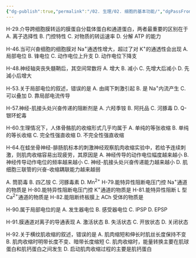 ```yaml
---
{"dg-publish":true,"permalink":"/02. 生理/02. 细胞的基本功能/","dgPassFrontmatter":true}
---
```


H-29.介导跨细胞膜转运的膜蛋自分载体蛋白和通道蛋白，两者最重要的区别在于
A. 离子选择性
B. 门控特性
C. 对物质的转运速率 
D. 分解 ATP 的能力

H-46.当可兴奋细胞的细胞膜对 Na<sup>+</sup>通透性增大，超过了对 K<sup>+</sup>的通透性会出现
A. 局部电位
B. 锋电位
C. 动作电位上升支
D. 动作电位下降支

H-48.神经轴突丧失髓鞘后，其空间常数将
A. 增大
B. 减小
C. 先增大后减小
D. 先減小后增大

H-53.关于局部电位的叙述，错误的是
A. 由阈下刺激引起
B. 是 Na<sup>+</sup>内流产生
C. 可以叠加
D. 靠局部电流传导

H-57.神经-肌接头处兴奋传递的阻断剂是
A. 六羟季铵
B. 阿托品
C. 河豚毒
D. Q-银环蛇毒

H-60.生理情况下，人体骨骼肌的收缩形式几乎均属于
A. 单纯的等张收缩
B. 单纯的等长收缩
C. 完全性强直收缩
D. 不完全性强直收缩

H-64.在蛙坐骨神经-腓肠肌标本的刺激神经观察肌肉收缩实验中，若给予连续刺激，则肌肉收缩容易出现疲劳，其原因是
A. 神经传导的动作电位幅度越来越小
B. 神经传导动作电位的频率越来越小
C. 神经-肌接头处兴奋传递能力越来越小
D. 肌细胞三联管的兴奋-收缩耦联能力越来越弱

A. 筒箭毒  B. 四乙铵  C. 河豚毒素  D. Mn<sup>2+</sup>
H-79.能特异性阻断电压门控 Na<sup>+</sup>通道的物质是
H-80.能特异性阻断电压门控 K<sup>+</sup>通道的物质是
H-81.能特异性阻断 L 型 Ca<sup>2+</sup>通道的物质是
H-82.能阻断终板膜上 ACh 受体的物质是

H-90.属于局部电位的是
A. 发生器电位
B. 感受器电位
C. IPSP
D. EPSP

H-91.膜通道对离子的导通表现
A. 激活状态
B. 失活状态
C. 开放状态
D. 关闭状态

H-92.关于横纹肌收缩的叙述，错误的是
A. 肌肉缩短和伸长时肌丝长度保持不变
﻿﻿﻿B. 肌肉收缩时明带长度不变、暗带长度缩短
﻿﻿﻿C. 肌肉收缩时，能量转换主要在肌球蛋白和肌钙蛋白之间发生
D. 启动肌肉收缩过程的主要是肌钙蛋白